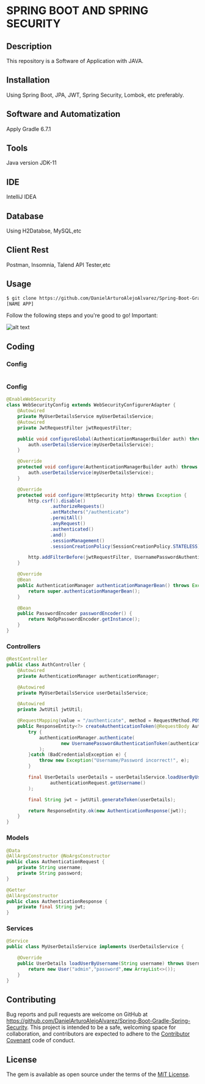 # SPRING BOOT AND SPRING SECURITY

## Description

This repository is a Software of Application with JAVA.

## Installation

Using Spring Boot, JPA, JWT, Spring Security, Lombok, etc preferably.

## Software and Automatization

Apply Gradle 6.7.1

## Tools

Java version JDK-11

## IDE

IntelliJ IDEA

## Database

Using H2Databse, MySQL,etc

## Client Rest

Postman, Insomnia, Talend API Tester,etc

## Usage

```html
$ git clone https://github.com/DanielArturoAlejoAlvarez/Spring-Boot-Gradle-Spring-Security.git
[NAME APP]

```

Follow the following steps and you're good to go! Important:

![alt text](https://cdn.einnovator.org/ei-home/docs/quickguide/quickguide-12-spring-security/spring-security-arch.png)
## Coding

### Config
```java

```

### Config
```java
@EnableWebSecurity
class WebSecurityConfig extends WebSecurityConfigurerAdapter {
    @Autowired
    private MyUserDetailsService myUserDetailsService;
    @Autowired
    private JwtRequestFilter jwtRequestFilter;

    public void configureGlobal(AuthenticationManagerBuilder auth) throws Exception {
        auth.userDetailsService(myUserDetailsService);
    }

    @Override
    protected void configure(AuthenticationManagerBuilder auth) throws Exception {
        auth.userDetailsService(myUserDetailsService);
    }

    @Override
    protected void configure(HttpSecurity http) throws Exception {
        http.csrf().disable()
                .authorizeRequests()
                .antMatchers("/authenticate")
                .permitAll()
                .anyRequest()
                .authenticated()
                .and()
                .sessionManagement()
                .sessionCreationPolicy(SessionCreationPolicy.STATELESS);

        http.addFilterBefore(jwtRequestFilter, UsernamePasswordAuthenticationFilter.class);
    }

    @Override
    @Bean
    public AuthenticationManager authenticationManagerBean() throws Exception {
        return super.authenticationManagerBean();
    }

    @Bean
    public PasswordEncoder passwordEncoder() {
        return NoOpPasswordEncoder.getInstance();
    }
}

```

### Controllers
```java
@RestController
public class AuthController {
    @Autowired
    private AuthenticationManager authenticationManager;

    @Autowired
    private MyUserDetailsService userDetailsService;

    @Autowired
    private JwtUtil jwtUtil;

    @RequestMapping(value = "/authenticate", method = RequestMethod.POST)
    public ResponseEntity<?> createAuthenticationToken(@RequestBody AuthenticationRequest authenticationRequest) throws Exception {
        try {
            authenticationManager.authenticate(
                    new UsernamePasswordAuthenticationToken(authenticationRequest.getUsername(), authenticationRequest.getPassword())
            );
        }catch (BadCredentialsException e) {
            throw new Exception("Username/Password incorrect!", e);
        }

        final UserDetails userDetails = userDetailsService.loadUserByUsername(
                authenticationRequest.getUsername()
        );

        final String jwt = jwtUtil.generateToken(userDetails);

        return ResponseEntity.ok(new AuthenticationResponse(jwt));
    }
}
```

### Models
```java
@Data
@AllArgsConstructor @NoArgsConstructor
public class AuthenticationRequest {
    private String username;
    private String password;
}

@Getter
@AllArgsConstructor
public class AuthenticationResponse {
    private final String jwt;
}
```

### Services
```java
@Service
public class MyUserDetailsService implements UserDetailsService {

    @Override
    public UserDetails loadUserByUsername(String username) throws UsernameNotFoundException {
        return new User("admin","password",new ArrayList<>());
    }
}
```

## Contributing

Bug reports and pull requests are welcome on GitHub at https://github.com/DanielArturoAlejoAlvarez/Spring-Boot-Gradle-Spring-Security. This project is intended to be a safe, welcoming space for collaboration, and contributors are expected to adhere to the [Contributor Covenant](http://contributor-covenant.org) code of conduct.

## License

The gem is available as open source under the terms of the [MIT License](http://opensource.org/licenses/MIT).
````